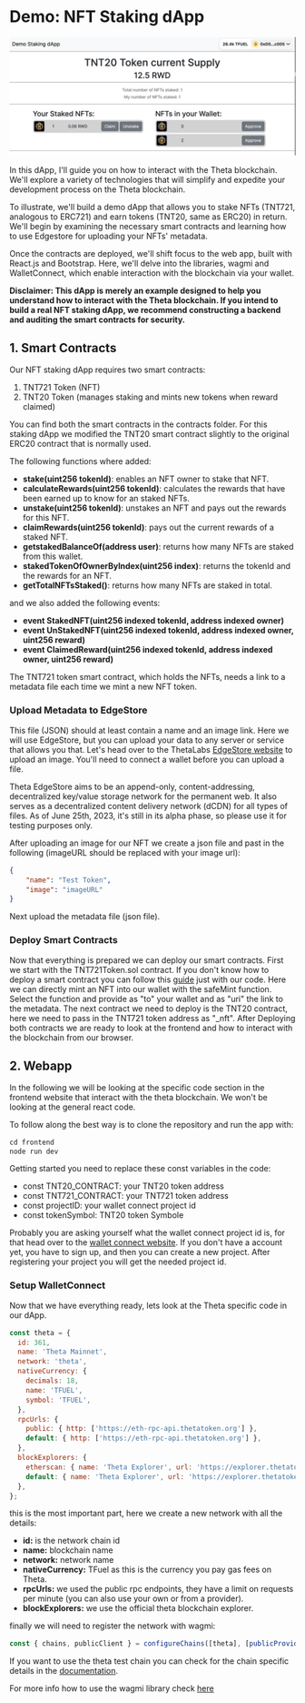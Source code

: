 # Demo: NFT Staking dApp

![ExampleImage](/images/StakingDAppExample.png)

In this dApp, I'll guide you on how to interact with the Theta blockchain. We'll explore a variety of technologies that 
will simplify and expedite your development process on the Theta blockchain.

To illustrate, we'll build a demo dApp that allows you to stake NFTs (TNT721, analogous to ERC721) and earn tokens 
(TNT20, same as ERC20) in return. We'll begin by examining the necessary smart contracts and learning how to use 
Edgestore for uploading your NFTs' metadata.

Once the contracts are deployed, we'll shift focus to the web app, built with React.js and Bootstrap. Here, we'll delve 
into the libraries, wagmi and WalletConnect, which enable interaction with the blockchain via your wallet.

**Disclaimer: This dApp is merely an example designed to help you understand how to interact with the Theta blockchain. 
If you intend to build a real NFT staking dApp, we recommend constructing a backend and auditing the smart contracts for 
security.**
## 1. Smart Contracts
Our NFT staking dApp requires two smart contracts:
1. TNT721 Token (NFT)
2. TNT20 Token (manages staking and mints new tokens when reward claimed)

You can find both the smart contracts in the contracts folder. For this staking dApp we modified the TNT20 smart contract
slightly to the original ERC20 contract that is normally used. 

The following functions where added:
- **stake(uint256 tokenId)**: enables an NFT owner to stake that NFT.
- **calculateRewards(uint256 tokenId)**: calculates the rewards that have been earned up to know for an staked NFTs.
- **unstake(uint256 tokenId)**: unstakes an NFT and pays out the rewards for this NFT.
- **claimRewards(uint256 tokenId)**: pays out the current rewards of a staked NFT.
- **getstakedBalanceOf(address user)**: returns how many NFTs are staked from this wallet.
- **stakedTokenOfOwnerByIndex(uint256 index)**: returns the tokenId and the rewards for an NFT.
- **getTotalNFTsStaked()**: returns how many NFTs are staked in total.

and we also added the following events:
- **event StakedNFT(uint256 indexed tokenId, address indexed owner)**
- **event UnStakedNFT(uint256 indexed tokenId, address indexed owner, uint256 reward)**
- **event ClaimedReward(uint256 indexed tokenId, address indexed owner, uint256 reward)**

The TNT721 token smart contract, which holds the NFTs, 
needs a link to a metadata file each time we mint a new NFT token.

### Upload Metadata to EdgeStore
This file (JSON) should at least contain a name and an image link. Here we will use EdgeStore, but you can upload your 
data to any server or service that allows you that. Let's head over to the ThetaLabs 
[EdgeStore website](https://dev.thetaedgestore.com) to upload an image. You'll need to connect a wallet before you can 
upload a file.

Theta EdgeStore aims to be an append-only, content-addressing, decentralized key/value storage network for the permanent 
web. It also serves as a decentralized content delivery network (dCDN) for all types of files. As of June 25th, 2023, 
it's still in its alpha phase, so please use it for testing purposes only.

After uploading an image for our NFT we create a json file and past in the following (imageURL should be replaced with 
your image url):
```json
{
    "name": "Test Token",
    "image": "imageURL"
}
```
Next upload the metadata file (json file).
### Deploy Smart Contracts
Now that everything is prepared we can deploy our smart contracts. First we start with the TNT721Token.sol contract. 
If you don't know how to deploy a smart contract you can follow this 
[guide](https://docs.thetatoken.org/docs/creating-nfts-on-theta-blockchain) just with our code. Here we can directly 
mint an NFT into our wallet with the safeMint function. Select the function and provide as "to" your wallet and as "uri" 
the link to the metadata.
The next contract we need to deploy is the TNT20 contract, here we need to pass in the TNT721 token address as "_nft".
After Deploying both contracts we are ready to look at the frontend and how to interact with the blockchain from our 
browser.

## 2. Webapp
In the following we will be looking at the specific code section in the frontend website that interact with the theta 
blockchain. We won't be looking at the general react code.

To follow along the best way is to clone the repository and run the app with:
```shell
cd frontend
node run dev
```
Getting started you need to replace these const variables in the code:
- const TNT20_CONTRACT: your TNT20 token address
- const TNT721_CONTRACT: your TNT721 token address
- const projectID: your wallet connect project id
- const tokenSymbol: TNT20 token Symbole

Probably you are asking yourself what the wallet connect project id is, for that head over to the 
[wallet connect website](https://cloud.walletconnect.com/sign-in). If you don't have a account yet, you have to sign up,
and then you can create a new project. After registering your project you will get the needed project id.

### Setup WalletConnect
Now that we have everything ready, lets look at the Theta specific code in our dApp.
```javascript
const theta = {
  id: 361,
  name: 'Theta Mainnet',
  network: 'theta',
  nativeCurrency: {
    decimals: 18,
    name: 'TFUEL',
    symbol: 'TFUEL',
  },
  rpcUrls: {
    public: { http: ['https://eth-rpc-api.thetatoken.org'] },
    default: { http: ['https://eth-rpc-api.thetatoken.org'] },
  },
  blockExplorers: {
    etherscan: { name: 'Theta Explorer', url: 'https://explorer.thetatoken.org/' },
    default: { name: 'Theta Explorer', url: 'https://explorer.thetatoken.org/' },
  },
};
```
this is the most important part, here we create a new network with all the details:
- **id:** is the network chain id
- **name:** blockchain name
- **network:** network name
- **nativeCurrency:** TFuel as this is the currency you pay gas fees on Theta.
- **rpcUrls:** we used the public rpc endpoints, they have a limit on requests per minute (you can also use your own or from a provider).
- **blockExplorers:** we use the official theta blockchain explorer.

finally we will need to register the network with wagmi:
```javascript
const { chains, publicClient } = configureChains([theta], [publicProvider()]);
```
If you want to use the theta test chain you can check for the chain specific details in the [documentation](https://docs.thetatoken.org/docs/web3-stack-metamask).

For more info how to use the wagmi library check [here](https://wagmi.sh/)